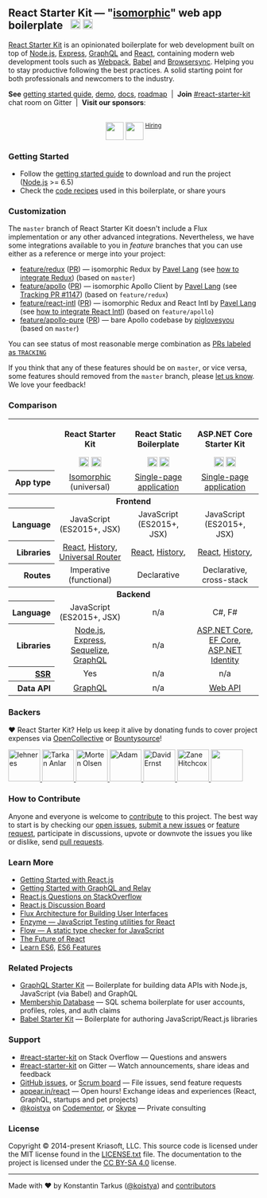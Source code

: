 ## React Starter Kit — "[isomorphic](http://nerds.airbnb.com/isomorphic-javascript-future-web-apps/)" web app boilerplate &nbsp; <a href="https://github.com/kriasoft/react-starter-kit/stargazers"><img src="https://img.shields.io/github/stars/kriasoft/react-starter-kit.svg?style=social&label=Star&maxAge=3600" height="20"></a> <a href="https://twitter.com/ReactStarter"><img src="https://img.shields.io/twitter/follow/ReactStarter.svg?style=social&label=Follow&maxAge=3600" height="20"></a>

[React Starter Kit](https://www.reactstarterkit.com) is an opinionated boilerplate for web
development built on top of [Node.js](https://nodejs.org/),
[Express](http://expressjs.com/), [GraphQL](http://graphql.org/) and
[React](https://facebook.github.io/react/), containing modern web development
tools such as [Webpack](http://webpack.github.io/), [Babel](http://babeljs.io/)
and [Browsersync](http://www.browsersync.io/). Helping you to stay productive
following the best practices. A solid starting point for both professionals
and newcomers to the industry.

**See** [getting started guide](docs/getting-started.md), [demo][demo],
[docs](https://github.com/kriasoft/react-starter-kit/tree/master/docs),
[roadmap](https://github.com/kriasoft/react-starter-kit/projects/1) &nbsp;|&nbsp;
**Join** [#react-starter-kit][chat] chat room on Gitter &nbsp;|&nbsp;
**Visit our sponsors**:<br><br>

<p align="center" align="top">
  <a href="https://rollbar.com/?utm_source=reactstartkit(github)&amp;utm_medium=link&amp;utm_campaign=reactstartkit(github)"><img src="https://koistya.github.io/files/rollbar-362x72.png" height="36" align="top" /></a>
  <a href="https://x-team.com/hire-react-developers/?utm_source=reactstarterkit&amp;utm_medium=github-link&amp;utm_campaign=reactstarterkit-june"><img src="https://koistya.github.io/files/xteam-255x72.png" height="36" align="top" /></a>
  <sup><a href="https://x-team.com/join/?utm_source=reactstarterkit&utm_medium=github-link&utm_campaign=reactstarterkit-june">Hiring</a></sup>
</p>

### Getting Started

* Follow the [getting started guide](docs/getting-started.md) to download and run the project
  ([Node.js](https://nodejs.org/) >= 6.5)
* Check the [code recipes](docs/recipes) used in this boilerplate, or share yours

### Customization

The `master` branch of React Starter Kit doesn't include a Flux implementation or any other
advanced integrations. Nevertheless, we have some integrations available to you in _feature_
branches that you can use either as a reference or merge into your project:

  * [feature/redux](https://github.com/kriasoft/react-starter-kit/tree/feature/redux) ([PR](https://github.com/kriasoft/react-starter-kit/pull/1084))
    — isomorphic Redux by [Pavel Lang](https://github.com/langpavel)
    (see [how to integrate Redux](docs/recipes/how-to-integrate-redux.md)) (based on `master`)
  * [feature/apollo](https://github.com/kriasoft/react-starter-kit/tree/feature/apollo) ([PR](https://github.com/kriasoft/react-starter-kit/pull/1147))
    — isomorphic Apollo Client by [Pavel Lang](https://github.com/langpavel)
    (see [Tracking PR #1147](https://github.com/kriasoft/react-starter-kit/pull/1147)) (based on `feature/redux`)
  * [feature/react-intl](https://github.com/kriasoft/react-starter-kit/tree/feature/react-intl) ([PR](https://github.com/kriasoft/react-starter-kit/pull/1135))
    — isomorphic Redux and React Intl by [Pavel Lang](https://github.com/langpavel)
    (see [how to integrate React Intl](docs/recipes/how-to-integrate-react-intl.md)) (based on `feature/apollo`)
  * [feature/apollo-pure](https://github.com/kriasoft/react-starter-kit/tree/feature/apollo-pure) ([PR](https://github.com/kriasoft/react-starter-kit/pull/1664))
    — bare Apollo codebase by [piglovesyou](https://github.com/piglovesyou) (based on `master`)

You can see status of most reasonable merge combination as [PRs labeled as `TRACKING`](https://github.com/kriasoft/react-starter-kit/labels/TRACKING)

If you think that any of these features should be on `master`, or vice versa, some features should
removed from the `master` branch, please [let us know](https://gitter.im/kriasoft/react-starter-kit).
We love your feedback!

### Comparison

<table width="100%">
  <tr>
    <th>&nbsp;</th>
    <th>
      <p>React Starter Kit</p>
      <a href="https://github.com/kriasoft/react-starter-kit"><img src="https://img.shields.io/github/stars/kriasoft/react-starter-kit.svg?style=social&label=~react-starter-kit" height="20"></a>
      <a href="https://twitter.com/ReactStarter"><img src="https://img.shields.io/twitter/follow/ReactStarter.svg?style=social&label=@ReactStarter" height="20"></a>
    </th>
    <th>
      <p>React Static Boilerplate</p>
      <a href="https://github.com/kriasoft/react-static-boilerplate"><img src="https://img.shields.io/github/stars/kriasoft/react-static-boilerplate.svg?style=social&label=~react-static-boilerplate" height="20"></a>
      <a href="https://twitter.com/ReactStatic"><img src="https://img.shields.io/twitter/follow/ReactStatic.svg?style=social&label=@ReactStatic" height="20"></a>
    </th>
    <th>
      <p>ASP.NET Core Starter Kit</p>
      <a href="https://github.com/kriasoft/aspnet-starter-kit"><img src="https://img.shields.io/github/stars/kriasoft/aspnet-starter-kit.svg?style=social&label=~aspnet-starter-kit" height="20"></a>
      <a href="https://twitter.com/dotnetreact"><img src="https://img.shields.io/twitter/follow/dotnetreact.svg?style=social&label=@dotnetreact" height="20"></a>
    </th>
  <tr>
  <tr>
    <th align="right">App type</th>
    <td align="center"><a href="http://nerds.airbnb.com/isomorphic-javascript-future-web-apps/">Isomorphic</a> (universal)</td>
    <td align="center"><a href="https://en.wikipedia.org/wiki/Single-page_application">Single-page application</a></td>
    <td align="center"><a href="https://en.wikipedia.org/wiki/Single-page_application">Single-page application</a></td>
  </tr>
  <tr>
    <th colspan="4">Frontend</th>
  <tr>
  <tr>
    <th align="right">Language</th>
    <td align="center">JavaScript (ES2015+, JSX)</td>
    <td align="center">JavaScript (ES2015+, JSX)</td>
    <td align="center">JavaScript (ES2015+, JSX)</td>
  </tr>
  <tr>
    <th align="right">Libraries</th>
    <td align="center">
      <a href="https://github.com/facebook/react">React</a>,
      <a href="https://github.com/ReactJSTraining/history">History</a>,
      <a href="https://github.com/kriasoft/universal-router">Universal Router</a>
    </td>
    <td align="center">
      <a href="https://github.com/facebook/react">React</a>,
      <a href="https://github.com/ReactJSTraining/history">History</a>,
    </td>
    <td align="center">
      <a href="https://github.com/facebook/react">React</a>,
      <a href="https://github.com/ReactJSTraining/history">History</a>,
    </td>
  </tr>
  <tr>
    <th align="right">Routes</th>
    <td align="center">Imperative (functional)</td>
    <td align="center">Declarative</td>
    <td align="center">Declarative, cross-stack</td>
  </tr>
  <tr>
    <th colspan="4">Backend</th>
  <tr>
  <tr>
    <th align="right">Language</th>
    <td align="center">JavaScript (ES2015+, JSX)</td>
    <td align="center">n/a</td>
    <td align="center">C#, F#</td>
  </tr>
  <tr>
    <th align="right">Libraries</th>
    <td align="center">
      <a href="https://nodejs.org">Node.js</a>,
      <a href="http://expressjs.com/">Express</a>,
      <a href="http://docs.sequelizejs.com/en/latest/">Sequelize</a>,<br>
      <a href="https://github.com/graphql/graphql-js">GraphQL</a></td>
    <td align="center">n/a</td>
    <td align="center">
      <a href="https://docs.asp.net/en/latest/">ASP.NET Core</a>,
      <a href="https://ef.readthedocs.io/en/latest/">EF Core</a>,<br>
      <a href="https://docs.asp.net/en/latest/security/authentication/identity.html">ASP.NET Identity</a>
    </td>
  </tr>
  <tr>
    <th align="right"><a href="https://www.quora.com/What-are-the-tradeoffs-of-client-side-rendering-vs-server-side-rendering">SSR</a></th>
    <td align="center">Yes</td>
    <td align="center">n/a</td>
    <td align="center">n/a</td>
  </tr>
  <tr>
    <th align="right">Data API</th>
    <td align="center"><a href="http://graphql.org/">GraphQL</a></td>
    <td align="center">n/a</td>
    <td align="center"><a href="https://docs.asp.net/en/latest/tutorials/first-web-api.html">Web API</a></td>
  </tr>
</table>

### Backers

♥ React Starter Kit? Help us keep it alive by donating funds to cover project
expenses via [OpenCollective](https://opencollective.com/react-starter-kit) or
[Bountysource](https://salt.bountysource.com/teams/react-starter-kit)!

<a href="http://www.nekst.me/" target="_blank" title="lehneres">
  <img src="https://github.com/lehneres.png?size=64" width="64" height="64" alt="lehneres">
</a>
<a href="http://www.vidpanel.com/" target="_blank" title="Tarkan Anlar">
  <img src="https://github.com/tarkanlar.png?size=64" width="64" height="64" alt="Tarkan Anlar">
</a>
<a href="https://morten.olsen.io/" target="_blank" title="Morten Olsen">
  <img src="https://github.com/mortenolsendk.png?size=64" width="64" height="64" alt="Morten Olsen">
</a>
<a href="https://twitter.com/adamthomann" target="_blank" title="Adam">
  <img src="https://github.com/athomann.png?size=64" width="64" height="64" alt="Adam">
</a>
<a href="http://dsernst.com/" target="_blank" title="David Ernst">
  <img src="https://github.com/dsernst.png?size=64" width="64" height="64" alt="David Ernst">
</a>
<a href="http://zanehitchcox.com/" target="_blank" title="Zane Hitchcox">
  <img src="https://github.com/zwhitchcox.png?size=64" width="64" height="64" alt="Zane Hitchcox">
</a>
<a href="https://opencollective.com/react-starter-kit" target="_blank">
  <img src="https://opencollective.com/static/images/become_backer.svg" width="64" height="64" alt="">
</a>

### How to Contribute

Anyone and everyone is welcome to [contribute](CONTRIBUTING.md) to this project. The best way to
start is by checking our [open issues](https://github.com/kriasoft/react-starter-kit/issues),
[submit a new issues](https://github.com/kriasoft/react-starter-kit/issues/new?labels=bug) or
[feature request](https://github.com/kriasoft/react-starter-kit/issues/new?labels=enhancement),
participate in discussions, upvote or downvote the issues you like or dislike, send [pull
requests](CONTRIBUTING.md#pull-requests).

### Learn More

* [Getting Started with React.js](http://facebook.github.io/react/)
* [Getting Started with GraphQL and Relay](https://quip.com/oLxzA1gTsJsE)
* [React.js Questions on StackOverflow](http://stackoverflow.com/questions/tagged/reactjs)
* [React.js Discussion Board](https://discuss.reactjs.org/)
* [Flux Architecture for Building User Interfaces](http://facebook.github.io/flux/)
* [Enzyme — JavaScript Testing utilities for React](http://airbnb.io/enzyme/)
* [Flow — A static type checker for JavaScript](http://flowtype.org/)
* [The Future of React](https://github.com/reactjs/react-future)
* [Learn ES6](https://babeljs.io/docs/learn-es6/), [ES6 Features](https://github.com/lukehoban/es6features#readme)

### Related Projects

* [GraphQL Starter Kit](https://github.com/kriasoft/graphql-starter-kit) — Boilerplate for building data APIs with Node.js, JavaScript (via Babel) and GraphQL
* [Membership Database](https://github.com/membership/membership.db) — SQL schema boilerplate for user accounts, profiles, roles, and auth claims
* [Babel Starter Kit](https://github.com/kriasoft/babel-starter-kit) — Boilerplate for authoring JavaScript/React.js libraries

### Support

* [#react-starter-kit](http://stackoverflow.com/questions/tagged/react-starter-kit) on Stack Overflow — Questions and answers
* [#react-starter-kit](https://gitter.im/kriasoft/react-starter-kit) on Gitter — Watch announcements, share ideas and feedback
* [GitHub issues](https://github.com/kriasoft/react-starter-kit/issues), or [Scrum board](https://waffle.io/kriasoft/react-starter-kit) — File issues, send feature requests
* [appear.in/react](https://appear.in/react) — Open hours! Exchange ideas and experiences (React, GraphQL, startups and pet projects)
* [@koistya](https://twitter.com/koistya) on [Codementor](https://www.codementor.io/koistya), or [Skype](http://hatscripts.com/addskype?koistya) — Private consulting

### License

Copyright © 2014-present Kriasoft, LLC. This source code is licensed under the MIT
license found in the [LICENSE.txt](https://github.com/kriasoft/react-starter-kit/blob/master/LICENSE.txt)
file. The documentation to the project is licensed under the
[CC BY-SA 4.0](http://creativecommons.org/licenses/by-sa/4.0/) license.

---

Made with ♥ by Konstantin Tarkus ([@koistya](https://twitter.com/koistya)) and [contributors](https://github.com/kriasoft/react-starter-kit/graphs/contributors)

[rsk]: https://www.reactstarterkit.com
[demo]: http://demo.reactstarterkit.com
[node]: https://nodejs.org
[chat]: https://gitter.im/kriasoft/react-starter-kit

